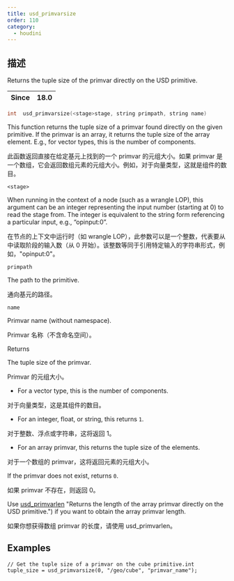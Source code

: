 ```yaml
---
title: usd_primvarsize
order: 110
category:
  - houdini
---
```

    
## 描述

Returns the tuple size of the primvar directly on the USD primitive.

| Since | 18.0 |
| ----- | ---- |

```c
int  usd_primvarsize(<stage>stage, string primpath, string name)
```

This function returns the tuple size of a primvar found directly on the given
primitive. If the primvar is an array, it returns the tuple size of the array
element. E.g., for vector types, this is the number of components.

此函数返回直接在给定基元上找到的一个 primvar 的元组大小。如果 primvar
是一个数组，它会返回数组元素的元组大小。例如，对于向量类型，这就是组件的数目。

`<stage>`

When running in the context of a node (such as a wrangle LOP), this argument
can be an integer representing the input number (starting at 0) to read the
stage from. The integer is equivalent to the string form referencing a
particular input, e.g., “opinput:0”.

在节点的上下文中运行时（如 wrangle
LOP），此参数可以是一个整数，代表要从中读取阶段的输入数（从 0 开始）。该整数等同于引用特定输入的字符串形式，例如，"opinput:0"。

`primpath`

The path to the primitive.

通向基元的路径。

`name`

Primvar name (without namespace).

Primvar 名称（不含命名空间）。

Returns

The tuple size of the primvar.

Primvar 的元组大小。

- For a vector type, this is the number of components.

对于向量类型，这是其组件的数目。

- For an integer, float, or string, this returns `1`.

对于整数、浮点或字符串，这将返回 1。

- For an array primvar, this returns the tuple size of the elements.

对于一个数组的 primvar，这将返回元素的元组大小。

If the primvar does not exist, returns `0`.

如果 primvar 不存在，则返回 0。

Use [usd_primvarlen](usd_primvarlen.html) "Returns the length of the array
primvar directly on the USD primitive.") if you want to obtain the array
primvar length.

如果你想获得数组 primvar 的长度，请使用 usd_primvarlen。

## Examples

    // Get the tuple size of a primvar on the cube primitive.int tuple_size = usd_primvarsize(0, "/geo/cube", "primvar_name");
